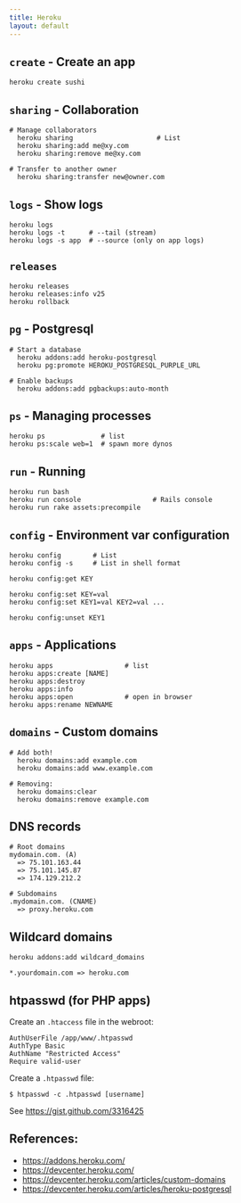 ```yaml
---
title: Heroku
layout: default
---
```


## `create` - Create an app

    heroku create sushi

## `sharing` - Collaboration

    # Manage collaborators
      heroku sharing                     # List
      heroku sharing:add me@xy.com
      heroku sharing:remove me@xy.com

    # Transfer to another owner
      heroku sharing:transfer new@owner.com

## `logs` - Show logs

    heroku logs
    heroku logs -t      # --tail (stream)
    heroku logs -s app  # --source (only on app logs)

## `releases`

    heroku releases
    heroku releases:info v25
    heroku rollback

## `pg` - Postgresql

    # Start a database
      heroku addons:add heroku-postgresql
      heroku pg:promote HEROKU_POSTGRESQL_PURPLE_URL

    # Enable backups
      heroku addons:add pgbackups:auto-month

## `ps` - Managing processes

    heroku ps              # list
    heroku ps:scale web=1  # spawn more dynos

## `run` - Running

    heroku run bash
    heroku run console                  # Rails console
    heroku run rake assets:precompile

## `config` - Environment var configuration

    heroku config        # List
    heroku config -s     # List in shell format

    heroku config:get KEY

    heroku config:set KEY=val
    heroku config:set KEY1=val KEY2=val ...

    heroku config:unset KEY1

## `apps` - Applications

    heroku apps                  # list
    heroku apps:create [NAME]
    heroku apps:destroy
    heroku apps:info
    heroku apps:open             # open in browser
    heroku apps:rename NEWNAME

## `domains` - Custom domains

    # Add both!
      heroku domains:add example.com
      heroku domains:add www.example.com

    # Removing:
      heroku domains:clear
      heroku domains:remove example.com

## DNS records

    # Root domains
    mydomain.com. (A)
      => 75.101.163.44
      => 75.101.145.87
      => 174.129.212.2

    # Subdomains
    .mydomain.com. (CNAME)
      => proxy.heroku.com

## Wildcard domains

    heroku addons:add wildcard_domains

    *.yourdomain.com => heroku.com

## htpasswd (for PHP apps)

Create an `.htaccess` file in the webroot:

    AuthUserFile /app/www/.htpasswd
    AuthType Basic
    AuthName "Restricted Access"
    Require valid-user

Create a `.htpasswd` file:

    $ htpasswd -c .htpasswd [username]

See https://gist.github.com/3316425

## References:

 * https://addons.heroku.com/
 * https://devcenter.heroku.com/
 * https://devcenter.heroku.com/articles/custom-domains
 * https://devcenter.heroku.com/articles/heroku-postgresql
